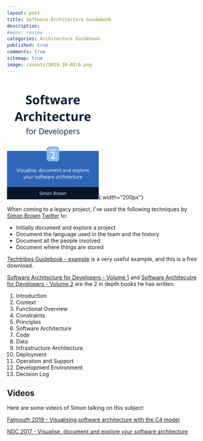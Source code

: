 ```yaml
---
layout: post
title: Software Architecture Guidebook 
description: 
#menu: review
categories: Architecture Guidebook 
published: true 
comments: true     
sitemap: true
image: /assets/2019-10-03/6.png
---
```


![alt text](/assets/2019-10-03/6.png "Visualise document and explore"){:width="200px"}

When coming to a legacy project, I've used the following techniques by [Simon Brown](https://simonbrown.je/) [Twitter](https://twitter.com/simonbrown) to:

- Initially document and explore a project
- Document the language used in the team and the history
- Document all the people involved
- Document where things are stored

[Techtribes Guidebook - example](https://leanpub.com/techtribesje) is a very useful example, and this is a free download.  

[Software Architecture for Developers - Volume 1](https://leanpub.com/software-architecture-for-developers) and [Software Architecutre for Developers - Volume 2](https://leanpub.com/visualising-software-architecture) are the 2 in depth books he has written.  

1. Introduction
2. Context
3. Functional Overview
4. Constraints
5. Principles
6. Software Architecture
7. Code
8. Data
9. Infrastructure Architecture
10. Deployment
11. Operation and Support
12. Development Environment
13. Decision Log

## Videos

Here are some videos of Simon talking on this subject:

[Falmouth 2019 - Visualising software architecture with the C4 model](https://www.youtube.com/watch?v=x2-rSnhpw0g&feature=youtu.be)

[NDC 2017 - Visualise, document and explore your software architecture](https://www.youtube.com/watch?v=Ym9nhVZs89o)  
